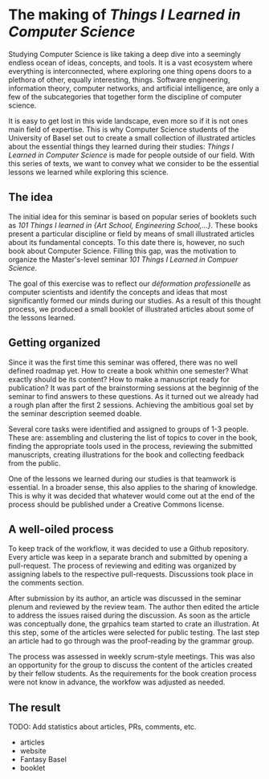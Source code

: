 # The making of *Things I Learned in Computer Science*

Studying Computer Science is like taking a deep dive into a seemingly endless ocean of ideas, concepts, and tools. It is a vast ecosystem where everything is interconnected, where exploring one thing opens doors to a plethora of other, equally interesting, things. Software engineering, information theory, computer networks, and artificial intelligence, are only a few of the subcategories that together form the discipline of computer science. 

It is easy to get lost in this wide landscape, even more so if it is not ones main field of expertise. This is why Computer Science students of the University of Basel set out to create a small collection of illustrated articles about the essential things they learned during their studies: *Things I Learned in Computer Science* is made for people outside of our field. With this series of texts, we want to  convey what we consider to be the essential lessons we learned while exploring this science. 

## The idea

The initial idea for this seminar is based on popular series of booklets such as *101 Things I learned in {Art School, Engineering School,...}*. These books present a particular discipline or field by means of small illustrated articles about its fundamental concepts. To this date there is, however, no such book about Computer Science. Filling this gap, was the motivation to organize the Master's-level seminar *101 Things I Learned in Compuer Science*.

The goal of this exercise was to reflect our *déformation professionelle* as computer scientists and identify the concepts and ideas that most significantly formed our minds during our studies. As a result of this thought process, we produced a small booklet of illustrated articles about some of the lessons learned.

## Getting organized

Since it was the first time this seminar was offered, there was no well defined roadmap yet. How to create a book whithin one semester? What exactly should be its content? How to make a manuscript ready for publication? It was part of the brainstorming sessions at the beginnig of the seminar to find answers to these questions. As it turned out we already had a rough plan after the first 2 sessions. Achieving the ambitious goal set by the seminar description seemed doable.

Several core tasks were identified and assigned to groups of 1-3 people. These are: assembling and clustering the list of topics to cover in the book, finding the appropriate tools used in the process, reviewing the submitted manuscripts, creating illustrations for the book and collecting feedback from the public.

One of the lessons we learned during our studies is that teamwork is essential. In a broader sense, this also applies to the sharing of knowledge. This is why it was decided that whatever would come out at the end of the process should be published under a Creative Commons license.

## A well-oiled process

To keep track of the workflow, it was decided to use a Github repository. Every article was keep in a separate branch and submitted by opening a pull-request. The process of reviewing and editing was organized by assigning labels to the respective pull-requests. Discussions took place in the comments section. 

After submission by its author, an article was discussed in the seminar plenum and reviewed by the review team. The author then edited the article to address the issues raised during the discussion. As soon as the article was conceptually done, the grpahics team started to crate an illustration. At this step, some of the articles were selected for public testing. The last step an article had to go through was the proof-reading by the grammar group. 

The process was assessed in weekly scrum-style meetings. This was also an opportunity for the group to discuss the content of the articles created by their fellow students. As the requirements for the book creation process were not know in advance, the workfow was adjusted as needed. 

## The result

TODO: Add statistics about articles, PRs, comments, etc.

- articles
- website
- Fantasy Basel
- booklet
